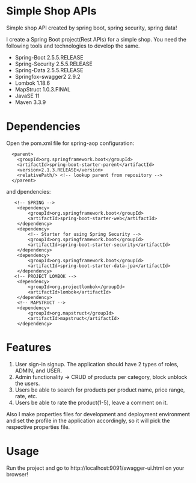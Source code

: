 # Simple Shop APIs
Simple shop API created by spring boot, spring security, spring data!

I create a Spring Boot project(Rest APIs) for a simple shop. You need the following tools and technologies to develop the same.
- Spring-Boot 2.5.5.RELEASE
- Spring-Security 2.5.5.RELEASE
- Spring-Data 2.5.5.RELEASE
- Springfox-swagger2 2.9.2
- Lombok 1.18.6
- MapStruct 1.0.3.FINAL
- JavaSE 11
- Maven 3.3.9

# Dependencies
Open the pom.xml file for spring-aop configuration:

      <parent>
        <groupId>org.springframework.boot</groupId>
        <artifactId>spring-boot-starter-parent</artifactId>
        <version>2.1.3.RELEASE</version>
        <relativePath/> <!-- lookup parent from repository -->
      </parent>
      
and dpendencies:

       <!-- SPRING -->
        <dependency>
            <groupId>org.springframework.boot</groupId>
            <artifactId>spring-boot-starter-web</artifactId>
        </dependency>
        <dependency>
            <!-- Starter for using Spring Security -->
            <groupId>org.springframework.boot</groupId>
            <artifactId>spring-boot-starter-security</artifactId>
        </dependency>
        <dependency>
            <groupId>org.springframework.boot</groupId>
            <artifactId>spring-boot-starter-data-jpa</artifactId>
        </dependency>
       <!-- PROJECT LOMBOK -->
        <dependency>
            <groupId>org.projectlombok</groupId>
            <artifactId>lombok</artifactId>
        </dependency>
        <!-- MAPSTRUCT -->
        <dependency>
            <groupId>org.mapstruct</groupId>
            <artifactId>mapstruct</artifactId>
        </dependency>


# Features

1. User sign-in signup. The application should have 2 types of roles, ADMIN, and USER.
2. Admin functionality -> CRUD of products per category, block unblock the users.
3. Users be able to search for products per product name, price range, rate, etc.
4. Users be able to rate the product(1-5), leave a comment on it.


Also I make properties files for development and deployment environment and set the profile in the application accordingly, so it will pick the respective properties file.

# Usage
Run the project and go to http://localhost:9091/swagger-ui.html on your browser!
